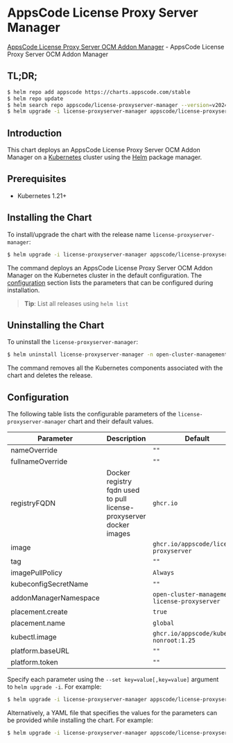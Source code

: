 # AppsCode License Proxy Server Manager

[AppsCode License Proxy Server OCM Addon Manager](https://github.com/bytebuilders/license-proxyserver) - AppsCode License Proxy Server OCM Addon Manager

## TL;DR;

```bash
$ helm repo add appscode https://charts.appscode.com/stable
$ helm repo update
$ helm search repo appscode/license-proxyserver-manager --version=v2024.2.25
$ helm upgrade -i license-proxyserver-manager appscode/license-proxyserver-manager -n open-cluster-management-license-proxyserver --create-namespace --version=v2024.2.25
```

## Introduction

This chart deploys an AppsCode License Proxy Server OCM Addon Manager on a [Kubernetes](http://kubernetes.io) cluster using the [Helm](https://helm.sh) package manager.

## Prerequisites

- Kubernetes 1.21+

## Installing the Chart

To install/upgrade the chart with the release name `license-proxyserver-manager`:

```bash
$ helm upgrade -i license-proxyserver-manager appscode/license-proxyserver-manager -n open-cluster-management-license-proxyserver --create-namespace --version=v2024.2.25
```

The command deploys an AppsCode License Proxy Server OCM Addon Manager on the Kubernetes cluster in the default configuration. The [configuration](#configuration) section lists the parameters that can be configured during installation.

> **Tip**: List all releases using `helm list`

## Uninstalling the Chart

To uninstall the `license-proxyserver-manager`:

```bash
$ helm uninstall license-proxyserver-manager -n open-cluster-management-license-proxyserver
```

The command removes all the Kubernetes components associated with the chart and deletes the release.

## Configuration

The following table lists the configurable parameters of the `license-proxyserver-manager` chart and their default values.

|       Parameter       |                             Description                             |                         Default                          |
|-----------------------|---------------------------------------------------------------------|----------------------------------------------------------|
| nameOverride          |                                                                     | <code>""</code>                                          |
| fullnameOverride      |                                                                     | <code>""</code>                                          |
| registryFQDN          | Docker registry fqdn used to pull license-proxyserver docker images | <code>ghcr.io</code>                                     |
| image                 |                                                                     | <code>ghcr.io/appscode/license-proxyserver</code>        |
| tag                   |                                                                     | <code>""</code>                                          |
| imagePullPolicy       |                                                                     | <code>Always</code>                                      |
| kubeconfigSecretName  |                                                                     | <code>""</code>                                          |
| addonManagerNamespace |                                                                     | <code>open-cluster-management-license-proxyserver</code> |
| placement.create      |                                                                     | <code>true</code>                                        |
| placement.name        |                                                                     | <code>global</code>                                      |
| kubectl.image         |                                                                     | <code>ghcr.io/appscode/kubectl-nonroot:1.25</code>       |
| platform.baseURL      |                                                                     | <code>""</code>                                          |
| platform.token        |                                                                     | <code>""</code>                                          |


Specify each parameter using the `--set key=value[,key=value]` argument to `helm upgrade -i`. For example:

```bash
$ helm upgrade -i license-proxyserver-manager appscode/license-proxyserver-manager -n open-cluster-management-license-proxyserver --create-namespace --version=v2024.2.25 --set registryFQDN=ghcr.io
```

Alternatively, a YAML file that specifies the values for the parameters can be provided while
installing the chart. For example:

```bash
$ helm upgrade -i license-proxyserver-manager appscode/license-proxyserver-manager -n open-cluster-management-license-proxyserver --create-namespace --version=v2024.2.25 --values values.yaml
```
